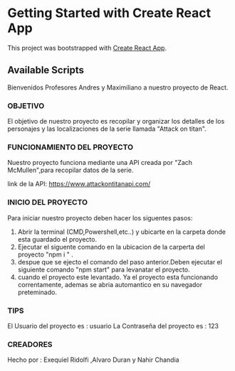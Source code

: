 # Getting Started with Create React App

This project was bootstrapped with [Create React App](https://github.com/facebook/create-react-app).

## Available Scripts

Bienvenidos Profesores  Andres y Maximiliano  a nuestro proyecto de React.

### OBJETIVO
El objetivo de nuestro proyecto es recopilar y organizar los detalles de los personajes y las localizaciones de la serie llamada "Attack on titan". 

### FUNCIONAMIENTO DEL PROYECTO
Nuestro proyecto funciona mediante una API creada por "Zach McMullen",para recopilar datos de la serie.

link de la API: https://www.attackontitanapi.com/

### INICIO DEL PROYECTO
Para iniciar nuestro proyecto  deben hacer los siguentes pasos:

1. Abrir la terminal (CMD,Powershell,etc..) y ubicarte  en la carpeta donde esta guardado el proyecto. 
2. Ejecutar el siguente comando en  la ubicacion de la carperta del proyecto "npm i " .
3. despue que  se ejecto el comando del paso anterior.Deben ejecutar el siguiente comando "npm start" para levanatar el proyecto. 
4. cuando el proyecto este levantado. Ya  el proyecto esta funcionando correntamente, ademas se abria automantico en su navegador preteminado. 

### TIPS 

El Usuario del proyecto  es : usuario
La Contraseña del proyecto es : 123

### CREADORES
Hecho por : Exequiel Ridolfi ,Alvaro Duran y Nahir Chandia